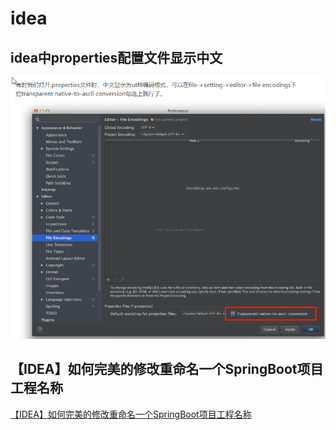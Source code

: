 # idea

## idea中properties配置文件显示中文

![](https://raw.githubusercontent.com/HongXiaoHong/images/main/db/chrome_XH1gqRYQK3.png)



## 【IDEA】如何完美的修改重命名一个SpringBoot项目工程名称

[【IDEA】如何完美的修改重命名一个SpringBoot项目工程名称](https://www.cnblogs.com/manmanblogs/p/15871175.html)
